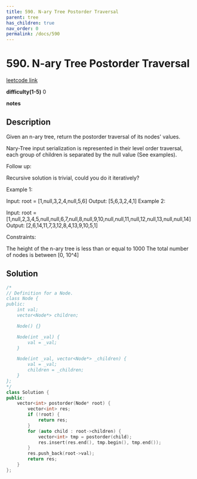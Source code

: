 ```yaml
---
title: 590. N-ary Tree Postorder Traversal
parent: tree
has_children: true
nav_order: 0
permalink: /docs/590
---
```

# 590. N-ary Tree Postorder Traversal
[leetcode link](https://leetcode.com/problems/n-ary-tree-postorder-traversal/)

**difficulty(1-5)** 
0

**notes**   

## Description
Given an n-ary tree, return the postorder traversal of its nodes' values.

Nary-Tree input serialization is represented in their level order traversal, each group of children is separated by the null value (See examples).

 

Follow up:

Recursive solution is trivial, could you do it iteratively?

 

Example 1:



Input: root = [1,null,3,2,4,null,5,6]
Output: [5,6,3,2,4,1]
Example 2:



Input: root = [1,null,2,3,4,5,null,null,6,7,null,8,null,9,10,null,null,11,null,12,null,13,null,null,14]
Output: [2,6,14,11,7,3,12,8,4,13,9,10,5,1]
 

Constraints:

The height of the n-ary tree is less than or equal to 1000
The total number of nodes is between [0, 10^4]

## Solution
```c++
/*
// Definition for a Node.
class Node {
public:
    int val;
    vector<Node*> children;

    Node() {}

    Node(int _val) {
        val = _val;
    }

    Node(int _val, vector<Node*> _children) {
        val = _val;
        children = _children;
    }
};
*/
class Solution {
public:
    vector<int> postorder(Node* root) {
        vector<int> res;
        if (!root) {
            return res;
        }
        for (auto child : root->children) {
            vector<int> tmp = postorder(child);
            res.insert(res.end(), tmp.begin(), tmp.end());
        }
        res.push_back(root->val);
        return res;
    }
};
```